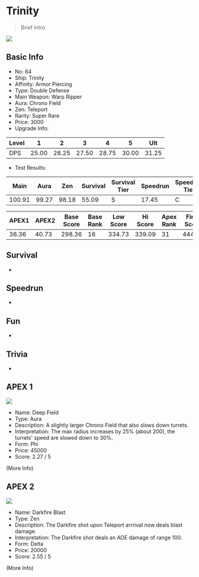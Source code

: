 # Trinity

> Brief intro

<img src="/ships/ship_64.png" style={{zoom:1}}/>

## Basic Info

- No: 64
- Ship: Trinity
- Affinity: Armor Piercing
- Type: Double Defense
- Main Weapon: Warp Ripper
- Aura: Chrono Field
- Zen: Teleport
- Rarity: Super Rare
- Price: 3000
- Upgrade Info: 

| Level | 1 | 2 | 3 | 4 | 5 | Ult |
|--|--|--|--|--|--|--|
| DPS | 25.00 | 26.25 | 27.50 | 28.75 | 30.00 | 31.25 |

- Test Results: 

| Main | Aura | Zen | Survival | Survival Tier | Speedrun | Speedrun Tier | Fun | Fun Tier |
|--|--|--|--|--|--|--|--|--|
| 100.91 | 99.27 | 98.18 | 55.09 | S | 17.45 | C | 33.27 | B |

| APEX1 | APEX2 | Base Score | Base Rank | Low Score | Hi Score | Apex Rank | Final Score | FinalRank |
|--|--|--|--|--|--|--|--|--|
| 36.36 | 40.73 | 298.36 | 16 | 334.73 | 339.09 | 31 | 444.91 | 35 |

## Survival

-

## Speedrun

-

## Fun

-

## Trivia

-

## APEX 1

<img src="/ships/ship_64_apex_1.png" style={{zoom:1}}/>

- Name: Deep Field
- Type: Aura
- Description: A slightly larger Chrono Field that also slows down turrets.
- Interpretation: The max radius increases by 25% (about 200), the turrets' speed are slowed down to 30%.
- Form: Phi
- Price: 45000
- Score: 2.27 / 5

(More Info)

## APEX 2

<img src="/ships/ship_64_apex_2.png" style={{zoom:1}}/>

- Name: Darkfire Blast
- Type: Zen
- Description: The Darkfire shot upon Teleport arrrival now deals blast damage.
- Interpretation: The Darkfire shot deals an AOE damage of range 100.
- Form: Delta
- Price: 20000
- Score: 2.55 / 5

(More Info)
